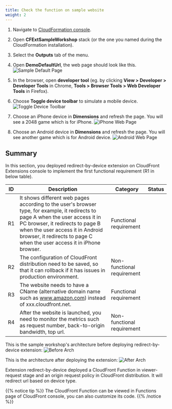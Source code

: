 ```yaml
---
title: Check the function on sample website
weight: 2
---
```



1. Navigate to [CloudFormation console](https://console.aws.amazon.com/cloudformation/home?region=us-east-1#/stacks).
2. Open **CFExtSampleWorkshop** stack (or the one you named during the CloudFormation installation).
3. Select the **Outputs** tab of the menu.
4. Open **DemoDefaultUrl**, the web page should look like this. 
  ![Sample Default Page](/images/sample_default_page.png)

5. In the browser, open **developer tool** (eg. by clicking **View > Developer > Developer Tools** in Chrome, **Tools > Browser Tools > Web Developer Tools** in Firefox).

6. Choose **Toggle device toolbar** to simulate a mobile device.
  ![Toggle Device Toolbar](/images/toggle_device.png)

7. Choose an iPhone device in **Dimensions** and refresh the page. You will see a 2048 game which is for iPhone.
  ![iPhone Web Page](/images/iphone_game.png)

8. Choose an Android device in **Dimensions** and refresh the page. You will see another game which is for Android device.
  ![Android Web Page](/images/android_game.png)
 

## Summary

In this section, you deployed redirect-by-device extension on CloudFront Extensions console to implement the first functional requirement (R1 in below table).

| ID | Description  | Category                   | Status |
|----|------------------------------------------------------------------------------------------------------------------------------------------------------------------------------------------------------------------------------------------------------------------------------------|----------------------------|--------|
| R1 | It shows different web pages according to the user's browser type, for example, it redirects to page A when the user access it in PC browser, it redirects to page B when the user access it in Android browser, it redirects to page C when the user access it in iPhone browser. | Functional requirement     |    <i class="fa-solid fa-check"></i>    |
| R2 | The configuration of CloudFront distribution need to be saved, so that it can rollback if it has issues in production environment.                                         | Non-functional requirement     |        |
| R3 |      The website needs to have a CName (alternative domain name such as www.amazon.com) instead of xxx.cloudfront.net.                                                                                                                                          | Functional requirement |        |
| R4 | After the website is launched, you need to monitor the metrics such as request number, back-to-origin bandwidth, top url.           | Non-functional requirement |        |

This is the sample workshop's architecture before deploying redirect-by-device extension:
![Before Arch](/images/sample_arch.png)

This is the architecture after deploying the extension:
![After Arch](/images/sample_arch_after.png)

Extension redirect-by-device deployed a CloudFront Function in viewer-request stage and an origin request policy in CloudFront distribution. It will redirect url based on device type.


{{% notice tip %}}
The CloudFront Function can be viewed in Functions page of CloudFront console, you can also customize its code.
{{% /notice %}}

